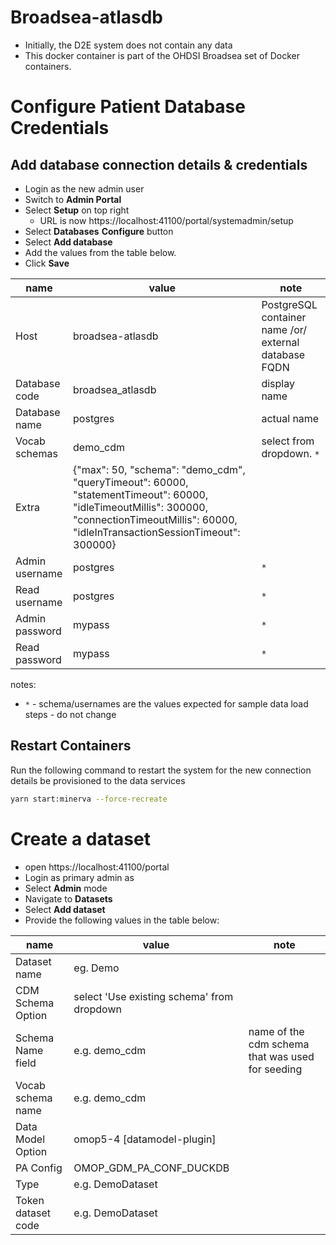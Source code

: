 
# Broadsea-atlasdb
- Initially, the D2E system does not contain any data
- This docker container is part of the OHDSI Broadsea set of Docker containers. 

# Configure Patient Database Credentials 

## Add database connection details & credentials

- Login as the new admin user
- Switch to **Admin Portal**
- Select **Setup** on top right
  - URL is now https://localhost:41100/portal/systemadmin/setup
- Select **Databases** **Configure** button
- Select **Add database**
- Add the values from the table below.
- Click **Save**


name | value | note
--- | --- | ---
Host | broadsea-atlasdb | PostgreSQL container name /or/ external database FQDN
Database code | broadsea_atlasdb | display name
Database name | postgres | actual name
Vocab schemas | demo_cdm | select from dropdown. `*`
Extra | {"max": 50, "schema": "demo_cdm", "queryTimeout": 60000, "statementTimeout": 60000, "idleTimeoutMillis": 300000, "connectionTimeoutMillis": 60000, "idleInTransactionSessionTimeout": 300000}
Admin username | postgres | `*`
Read username | postgres | `*`
Admin password | mypass | `*`
Read password | mypass | `*`

notes:
- `*` - schema/usernames are the values expected for sample data load steps - do not change 

## Restart Containers

Run the following command to restart the system for the new connection details be provisioned to the data services
```bash
yarn start:minerva --force-recreate
```

# Create a dataset 
- open https://localhost:41100/portal
- Login as primary admin as
- Select **Admin** mode
- Navigate to **Datasets**
- Select **Add dataset**
- Provide the following values in the table below: 

name | value | note
--- | --- | ---
Dataset name | eg. Demo
CDM Schema Option | select 'Use existing schema' from dropdown
Schema Name field | e.g. demo_cdm | name of the cdm schema that was used for seeding
Vocab schema name | e.g. demo_cdm
Data Model Option | omop5-4 [datamodel-plugin]
PA Config | OMOP_GDM_PA_CONF_DUCKDB
Type | e.g. DemoDataset
Token dataset code | e.g. DemoDataset
